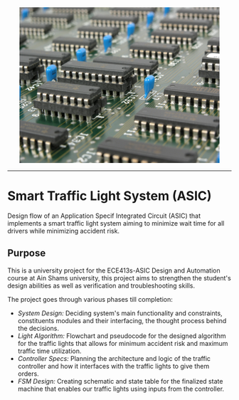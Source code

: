 <div align="center"><img src="cover.jpg" alt="RISC-V Logo" width="450" height="350"/></div><hr>

# Smart Traffic Light System (ASIC)
Design flow of an Application Specif Integrated Circuit (ASIC) that implements a smart traffic light system aiming to minimize wait time for all drivers while minimizing accident risk.

## Purpose

This is a university project for the ECE413s-ASIC Design and Automation course at Ain Shams university, this project aims to strengthen the student's design abilities as well as verification and troubleshooting skills.

The project goes through various phases till completion:
* *System Design:*      Deciding system's main functionality and constraints, constituents modules and their interfacing, the thought process behind the decisions.
* *Light Algorithm:*    Flowchart and pseudocode for the designed algorithm for the traffic lights that allows for minimum accident risk and maximum traffic time utilization.
* *Controller Specs:*   Planning the architecture and logic of the traffic controller and how it interfaces with the traffic lights to give them orders.
* *FSM Design:*         Creating schematic and state table for the finalized state machine that enables our traffic lights using inputs from the controller.